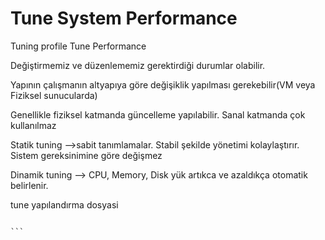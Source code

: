 # Tune System Performance

Tuning profile Tune Performance

Değiştirmemiz ve düzenlememiz gerektirdiği durumlar olabilir.

Yapının çalışmanın altyapıya göre değişiklik yapılması gerekebilir(VM veya Fiziksel sunucularda)

Genellikle fiziksel katmanda güncelleme yapılabilir. Sanal katmanda çok kullanılmaz

Statik tuning -->sabit tanımlamalar. Stabil şekilde yönetimi kolaylaştırır. Sistem gereksinimine göre değişmez

Dinamik tuning --> CPU, Memory, Disk yük artıkca ve azaldıkça otomatik belirlenir.


tune yapılandırma dosyasi
````

```




